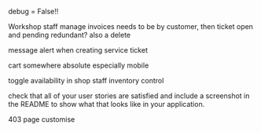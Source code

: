 debug = False!!

Workshop staff manage invoices needs to be by customer, then ticket
open and pending redundant?
also a delete 

message alert when creating service ticket

cart somewhere absolute especially mobile

toggle availability in shop staff inventory control


check that all of your user stories are satisfied and include a screenshot in the README to show what that looks like in your application.


403 page customise


